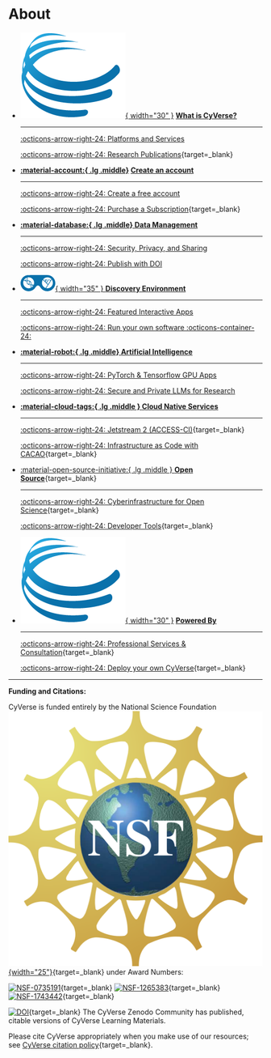 # About

<div class="grid cards" markdown>

-   [![!What](../assets/de/logos/cyverse_ball_2022.png){ width="30" }](home/what_is_cyverse.md) **[What is CyVerse?](home/what_is_cyverse.md "Find out more about us")**

    ---

    [:octicons-arrow-right-24: Platforms and Services](home/what_is_cyverse.md "Quick overview of CyVerse's capabilities")

    [:octicons-arrow-right-24: Research Publications](https://cyverse.org/publications "List of over 1,400 research peer-reviewed publications that used CyVerse"){target=_blank}

-   **[:material-account:{ .lg .middle}](account.md "How to set up your account") [Create an account](account.md "How to set up your account")**

    ---

    [:octicons-arrow-right-24: Create a free account](home/account.md "Free accounts are for everyone")

    [:octicons-arrow-right-24: Purchase a Subscription](https://cyverse.org/subscribe "Paid accounts give more computing and data storage"){target=_blank}

-   [**:material-database:{ .lg .middle} __Data Management__**](ds/index.md "Manage your data, your way")

    --- 

    [:octicons-arrow-right-24: Security, Privacy, and Sharing](ds/share.md "Learn about our Data Store and secure data enclaves")

    [:octicons-arrow-right-24: Publish with DOI](ds/doi.md "Publishing Data with a DataCite DOI in our Data Commons")

-   [![de](../assets/de/de_icon.png){ width="35" } **Discovery Environment**](de/index.md "Makes the cloud feel like your laptop")

    ---

    [:octicons-arrow-right-24: Featured Interactive Apps](de/vice.md "Use the latest versions of scientific software like Jupyter, RStudio, Cloud Shell, VS Code, and more")

    [:octicons-arrow-right-24: Run your own software :octicons-container-24:](de/vice.md "Bring your own containerized applications")

-   [**:material-robot:{ .lg .middle} __Artificial Intelligence__**](ai.md "Run Generative AI or Predictive AI/ML applications in CyVerse")

    ---

     [:octicons-arrow-right-24: PyTorch & Tensorflow GPU Apps](vice/about.md "Run GPU enabled Python applications in our Discovery Environment")

     [:octicons-arrow-right-24: Secure and Private LLMs for Research](vice/ollama.md "Run Open Source models (Ollama, DeepSeek, etc)")


-   [**:material-cloud-tags:{ .lg .middle } __Cloud Native Services__**](cloud.md "Move your science to the cloud")

    ---

    [:octicons-arrow-right-24: Jetstream 2 (ACCESS-CI)](https://docs.jetstream-cloud.org/ui/cacao/overview/ "Use CyVerse Cloud Automation and Continuous Analysis Orchestration (CACAO) on our partner cloud Jetstream 2"){target=_blank}

    [:octicons-arrow-right-24: Infrastructure as Code with CACAO](https://cacao.jetstream-cloud.org/ "Deploy your workflows to commercial or public cloud in minutes"){target=_blank}

-   [:material-open-source-initiative:{ .lg .middle } __Open Source__](https://docs.cyverse.org "Explore our Open Source Software Stack"){target=_blank} 

    ---

    [:octicons-arrow-right-24: Cyberinfrastructure for Open Science](https://journals.plos.org/ploscompbiol/article?id=10.1371/journal.pcbi.1011270 "Read our latest publication on the 16 year history of CyVerse"){target=_blank}

    [:octicons-arrow-right-24: Developer Tools](https://docs.cyverse.org "Documentation on deploying a CyVerse"){target=_blank}


-   [![!Powered by](../assets/de/logos/cyverse_ball_2022.png "Get Powered by"){ width="30" }](powered_by.md) **[Powered By](powered_by.md "Bring CyVerse into your organization or cloud provider")**

    ---

    [:octicons-arrow-right-24: Professional Services & Consultation](https://cyverse.org/professional-services){target=_blank}

    [:octicons-arrow-right-24: Deploy your own CyVerse](https://cyverse.org/powered-by-cyverse){target=_blank} 
    

    
</div>


-----------------------------------------------------------------------

**Funding and Citations:**

CyVerse is funded entirely by the National Science Foundation [![NSF](assets/nsf.png){width="25"}](https://nsf.gov){target=_blank} under Award Numbers:

[![NSF-0735191](https://img.shields.io/badge/NSF-0735191-blue.svg)](https://www.nsf.gov/awardsearch/showAward?AWD_ID=0735191){target=_blank}  [![NSF-1265383](https://img.shields.io/badge/NSF-1265383-blue.svg)](https://www.nsf.gov/awardsearch/showAward?AWD_ID=1265383){target=_blank}  [![NSF-1743442](https://img.shields.io/badge/NSF-1743442-blue.svg)](https://www.nsf.gov/awardsearch/showAward?AWD_ID=1743442){target=_blank}

[![DOI](https://img.shields.io/badge/Zenodo-CyVerse%20Community-blue)](https://zenodo.org/communities/cyverse){target=_blank} The CyVerse Zenodo Community has published, citable versions of CyVerse Learning Materials.

Please cite CyVerse appropriately when you make use of our resources; see [CyVerse citation policy](https://cyverse.org/policies/cite-cyverse){target=_blank}.